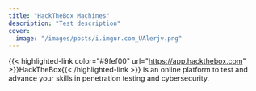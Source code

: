```yaml
---
title: "HackTheBox Machines"
description: "Test description"
cover:
  image: "/images/posts/i.imgur.com_UAlerjv.png"
---
```

{{< highlighted-link color="#9fef00" url="https://app.hackthebox.com" >}}HackTheBox{{< /highlighted-link >}} is an online platform to test and advance your skills in penetration testing and cybersecurity. 
